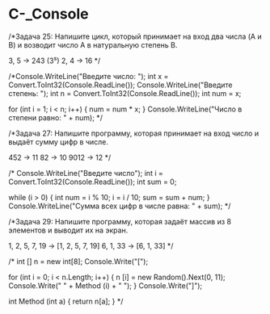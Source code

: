 # C-_Console
/*Задача 25: Напишите цикл, который принимает на вход два числа (A и B) и возводит число A в натуральную степень B.

3, 5 -> 243 (3⁵)
2, 4 -> 16
*/

/*Console.WriteLine("Введите число: ");
int x = Convert.ToInt32(Console.ReadLine());
Console.WriteLine("Введите степень: ");
int n = Convert.ToInt32(Console.ReadLine());
int num = x;

for (int i = 1; i < n; i++)
{
  num = num * x;
}
Console.WriteLine("Число в степени равно: " + num);
*/



/*Задача 27: Напишите программу, которая принимает на вход число и выдаёт сумму цифр в числе.

452 -> 11
82 -> 10
9012 -> 12
*/

/*
Console.WriteLine("Введите число");
int i = Convert.ToInt32(Console.ReadLine());
int sum = 0;

while (i > 0)
{
  int num = i % 10;
  i = i / 10;
  sum = sum + num;
}
Console.WriteLine("Сумма всех цифр в числе равна: " + sum);
*/


/*Задача 29: Напишите программу, которая задаёт массив из 8 элементов 
и выводит их на экран.

1, 2, 5, 7, 19 -> [1, 2, 5, 7, 19]
6, 1, 33 -> [6, 1, 33]
*/

/*
int [] n = new int[8];
Console.Write("[");

for (int i = 0; i < n.Length; i++)
 {
    n [i] = new Random().Next(0, 11);
    Console.Write(" " + Method (i) + " ");
 }
Console.Write("]");

int Method (int a)
{
    return n[a];
}
*/
